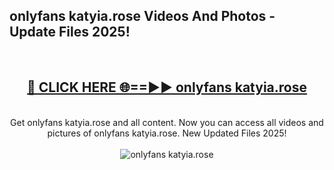 <h2>onlyfans katyia.rose Videos And Photos - Update Files 2025!</h2>
<br>
<div align="center">
<h2><a href="https://linkcuts.com/hfmhzwbr" rel="nofollow">🔴 CLICK HERE 🌐==►► onlyfans katyia.rose</a></h2>
<br>
Get onlyfans katyia.rose and all content. Now you can access all videos and pictures of onlyfans katyia.rose. New Updated Files 2025!
<br>
<br>
<a href="https://linkcuts.com/hfmhzwbr" rel="nofollow" data-target="animated-image.originalLink"><img src="https://i.ibb.co.com/WyWwxjT/player-gif2.gif" alt="onlyfans katyia.rose" style="max-width: 100%; display: inline-block;" data-target="animated-image.originalImage"></a>
</div>
<br>